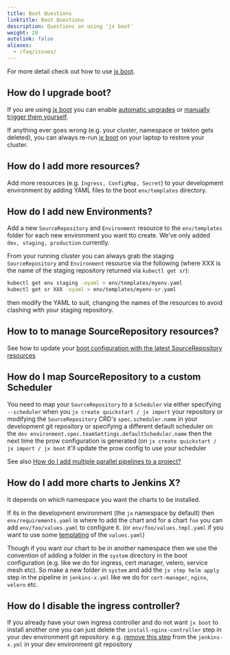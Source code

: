 ```yaml
---
title: Boot Questions
linktitle: Boot Questions
description: Questions on using 'jx boot'
weight: 20
autolink: false
aliases:
  - /faq/issues/
---
```


For more detail check out how to use [jx boot](/docs/install-setup/installing/boot/).

## How do I upgrade boot?

If you are using [jx boot](/docs/install-setup/installing/boot/) you can enable [automatic upgrades](/docs/install-setup/installing/boot/#auto-upgrades) or [manually trigger them yourself](/docs/install-setup/installing/boot/#manual-upgrades).

If anything ever goes wrong (e.g. your cluster, namespace or tekton gets deleted), you can always re-run [jx boot](/docs/install-setup/installing/boot/) on your laptop to restore your cluster.


## How do I add more resources?

Add more resources (e.g. `Ingress, ConfigMap, Secret`) to your development environment by adding YAML files to the boot `env/templates` directory.

## How do I add new Environments?

Add a new `SourceRepository` and `Environment` resource to the `env/templates` folder for each new environment you want tto create. We’ve only added `dev, staging, production` currently.

From your running cluster you can always grab the staging `SourceRepository` and `Environment` resource via the following (where XXX is the name of the staging repository returned via `kubectl get sr`):

```sh
kubectl get env staging -oyaml > env/templates/myenv.yaml
kubectl get sr XXX -oyaml > env/templates/myenv-sr.yaml
```

then modify the YAML to suit, changing the names of the resources to avoid clashing with your staging repository.

## How to to manage SourceRepository resources?

See how to update your [boot configuration with the latest SourceRepository resources](/docs/install-setup/installing/boot/how-it-works/#source-repositories)

## How do I map SourceRepository to a custom Scheduler

You need to map your `SourceRepository` to a `Scheduler` via either specifying `--scheduler` when you `jx create quickstart / jx import` your repository or modifying the `SourceRepository` CRD's `spec.scheduler.name` in your development git repository or specifying a different default scheduler on the `dev environment.spec.teamSettings.defaultScheduler.name` then the next time the prow configuration is generated (on `jx create quickstart / jx import / jx boot` it'll update the prow config to use your scheduler

See also [How do I add multiple parallel pipelines to a project?](/docs/build-test-preview/chatops/#how-do-i-add-multiple-parallel-pipelines-to-a-project)

## How do I add more charts to Jenkins X?

It depends on which namespace you want the charts to be installed.

If its in the development environment (the `jx` namespace by default) then `env/requirements.yaml` is where to add the chart and for a chart `foo` you can add `env/foo/values.yaml` to configure it. (or `env/foo/values.tmpl.yaml` if you want to use some [templating](/docs/install-setup/installing/boot/how-it-works/#improvements-to-valuesyaml) of the `values.yaml`)


Though if you want our chart to be in another namespace then we use the convention of adding a folder in the `system` directory in the boot configuration (e.g. like we do for ingress, cert manager, velero, service mesh etc). So make a new folder in `system` and add the `jx step helm apply` step in the pipeline in `jenkins-x.yml` like we do for `cert-manager`, `nginx`, `velero` etc.

## How do I disable the ingress controller?

If you already have your own ingress controller and do not want `jx boot` to install another one you can just delete the `install-nginx-controller` step in your dev environment git repository. e.g. [remove this step](https://github.com/jenkins-x/jenkins-x-boot-config/blob/master/jenkins-x.yml#L85-L99) from the `jenkins-x.yml` in your dev environment git repository

